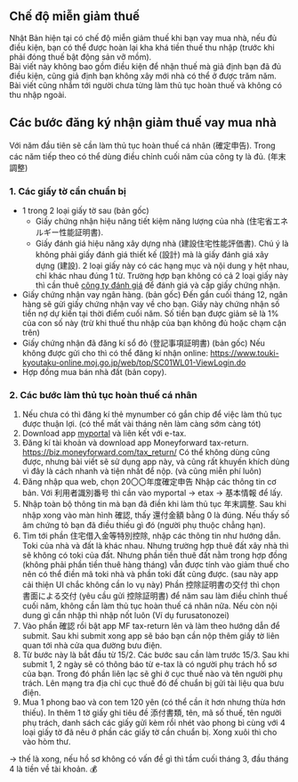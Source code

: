 ## Chế độ miễn giảm thuế
Nhật Bản hiện tại có chế độ miễn giảm thuế khi bạn vay mua nhà, nếu đủ điều kiện, bạn có thể được hoàn lại kha khá tiền thuế thu nhập (trước khi phải đóng thuế bật động sản vỡ mồm).  
Bài viết này không bao gồm điều kiện để nhận thuế mà giả định bạn đã đủ điều kiện, cũng giả định bạn không xây mới nhà có thể ở được trăm năm.  
Bài viết cũng nhắm tới người chưa từng làm thủ tục hoàn thuế và không có thu nhập ngoài.

## Các bước đăng ký nhận giảm thuế vay mua nhà
Với năm đầu tiên sẽ cần làm thủ tục hoàn thuế cá nhân (確定申告). Trong các năm tiếp theo có thể dùng điều chỉnh cuối năm của công ty là đủ. (年末調整)  

### 1. Các giấy tờ cần chuẩn bị
+ 1 trong 2 loại giấy tờ sau (bản gốc)
  + Giấy chứng nhận hiệu năng tiết kiệm năng lượng của nhà (住宅省エネルギー性能証明書).
  + Giấy đánh giá hiệu năng xây dựng nhà (建設住宅性能評価書). Chú ý là không phải giấy đánh giá thiết kế (設計) mà là giấy đánh giá xây dựng (建設).
    2 loại giấy này có các hạng mục và nội dung  y hệt nhau, chỉ khác nhau đúng 1 từ.
  Trường hợp bạn không có cả 2 loại giấy này thì cần thuê [công ty đánh giá](https://www.mlit.go.jp/jutakukentiku/house/jutakukentiku_house_tk2_000054.html) để đánh giá và cấp giấy chứng nhận.
+ Giấy chứng nhận vay ngân hàng. (bản gốc)
  Đến gần cuối tháng 12, ngân hàng sẽ gửi giấy chứng nhận vay về cho bạn.
  Giấy này chứng nhận số tiền nợ dự kiến tại thời điểm cuối năm. Số tiền bạn được giảm sẽ là 1% của con số này (trừ khi thuế thu nhập của bạn không đủ hoặc chạm cận trên)
+ Giấy chứng nhận đã đăng kí sổ đỏ (登記事項証明書) (bản gốc)
  Nếu không được gửi cho thì có thể đăng kí nhận online: https://www.touki-kyoutaku-online.moj.go.jp/web/top/SC01WL01-ViewLogin.do
+ Hợp đồng mua bán nhà đất (bản copy).

### 2. Các bước làm thủ tục hoàn thuế cá nhân
1. Nếu chưa có thì đăng kí thẻ mynumber có gắn chip để việc làm thủ tục được thuận lợi. (có thể mất vài tháng nên làm càng sớm càng tót)
1. Download app [myportal](https://myna.go.jp/) và liên kết với e-tax.
1. Đăng kí tài khoản và download app Moneyforward tax-return.
  https://biz.moneyforward.com/tax_return/
  Có thể không dùng cũng được, nhưng bài viết sẽ sử dụng app này, và cũng rất khuyến khích dùng vì đây là cách nhanh và tiện nhất để nộp. (và cũng miễn phí luôn)
2. Đăng nhập qua web, chọn 20〇〇年度確定申告
  Nhập các thông tin cơ bản. Với 利用者識別番号 thì cần vào myportal -> etax -> 基本情報 để lấy.
3. Nhập toàn bộ thông tin mà bạn đã điền khi làm thủ tục 年末調整.
  Sau khi nhập xong vào màn hình 確認, thấy 還付金額 bằng 0 là đúng. Nếu thấy số âm chứng tỏ bạn đã điều thiếu gì đó (người phụ thuộc chẳng hạn).
4. Tìm tới phần 住宅借入金等特別控除, nhập các thông tin như hướng dẫn.
  Toki của nhà và đất là khác nhau. Nhưng trường hợp thuê đất xây nhà thì sẽ không có toki của đất.
  Nhưng phần tiền thuê đất nằm trong hợp đồng (không phải phần tiền thuê hàng tháng) vẫn được tính vào giảm thuế cho nên có thể điền mã toki nhà và phần toki đất cũng được. (sau này app cải thiện UI chắc không cần lo vụ này)
  Phần 控除証明書の交付 thì chọn 書面による交付 (yêu cầu gửi 控除証明書) để năm sau làm điều chỉnh thuế cuối năm, không cần làm thủ tục hoàn thuế cá nhân nữa.
  Nếu còn nội dung gì cần nhập thì nhập nốt luôn (Ví dụ furusatonozei)
5. Vào phần 確認 rồi bật app MF tax-return lên và làm theo hướng dẫn để submit.
  Sau khi submit xong app sẽ báo bạn cần nộp thêm giấy tờ liên quan tới nhà cửa qua đường bưu điện.
6. Từ bước này là bắt đầu từ 15/2. Các bước sau cần làm trước 15/3.
  Sau khi submit 1, 2 ngày sẽ có thông báo từ e-tax là có người phụ trách hồ sơ của bạn. Trong đó phần liên lạc sẽ ghi ở cục thuế nào và tên người phụ trách.
  Lên mạng tra địa chỉ cục thuế đó để chuẩn bị gửi tài liệu qua bưu điện.
7. Mua 1 phong bao và con tem 120 yên (có thể cần ít hơn nhưng thừa hơn thiếu). In thêm 1 tờ giấy ghi tiêu đề 添付書類, tên, mã số thuế, tên người phụ trách, danh sách các giấy gửi kèm rồi nhét vào phong bì cùng với 4 loại giấy tờ đã nêu ở phần các giấy tờ cần chuẩn bị. Xong xuôi thì cho vào hòm thư.

-> thế là xong, nếu hồ sơ không có vấn đề gì thì tầm cuối tháng 3, đầu tháng 4 là tiền về tài khoản. 💰
